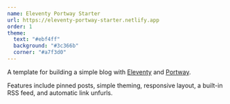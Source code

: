 ```yaml
---
name: Eleventy Portway Starter
url: https://eleventy-portway-starter.netlify.app
order: 1
theme:
  text: "#ebf4ff"
  background: "#3c366b"
  corner: "#a7f3d0"
---
```

A template for building a simple blog with [Eleventy](https://11ty.dev) and [Portway](https://getportway.com).

Features include pinned posts, simple theming, responsive layout, a built-in RSS feed, and automatic link unfurls.
